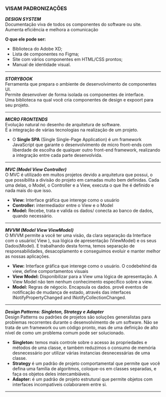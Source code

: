 ### VISAM PADRONIZAÇÔES 

***DESIGN SYSTEM***<br>
Documentação viva de todos os componentes do software ou site.<br>
Aumenta eficiência e melhora a comunicação

**O que ele pode ser:**
- Biblioteca do Adobe XD;
- Lista de componentes no Figma;
- Site com vários componentes em HTML/CSS prontos;
- Manual de identidade visual.

---
***STORYBOOK***<br>
Ferramenta que prepara o ambiente de desenvolvimento de componentes UI.<br>
Permite desenvolver de forma isolada os componentes de interface.<br>
Uma biblioteca na qual você cria componentes de design e expoort para seu projeto.

---
***MICRO FRONTENDS***<br>
Evolução natural no desenho de arquitetura de software.<br>
É a integração de várias tecnologias na realização de um projeto.<br>

- O **Single SPA** (Single Single-Page Application) é um framework JavaScript que garante o desenvolvimento de micro front-ends com liberdade de escolha de qualquer outro front-end framework, realizando a integração entre cada parte desenvolvida.

---
***MVC (Model View Controller)***<br>
O MVC é utilizado em muitos projetos devido a arquitetura que possui, o que possibilita a divisão do projeto em camadas muito bem definidas. Cada uma delas, o Model, o Controller e a View, executa o que lhe é definido e nada mais do que isso.

- **View:** Interface gráfica que interege como o usuário
- **Controller:** intermediador entre o View e o Model
- **Model:** Recebe, trata e valida os dados/ conecta ao banco de dados, quando necessário.

---
***MVVM (Model View ViewModel)***<br>
O MVVM permite a você ter uma visão, da clara separação da Interface com o usuário( View ), sua lógica de apresentação (ViewModel) e os seus Dados(Model). E trabalhando desta forma, temos separação de responsabilidades, desacoplamento e conseguimos evoluir e manter melhor as nossas aplicações.

- **View:** Interface gráfica que interege como o usuário. O codebehind da view, define comportamentos visuais
- **View Model:** Disponibilizar para a View uma lógica de apresentação. A View Model não tem nenhum conhecimento específico sobre a view.
- **Model:** Regras de négocio. Encapsula os dados. provê eventos de notificação de mudança de estado, através das interfaces INotifyPropertyChanged and INotifyCollectionChanged.

---
***Design Patterns: Singleton, Strategy e Adapter***<br>
Design Patterns ou padrões de projetos são soluções generalistas para problemas recorrentes durante o desenvolvimento de um software. Não se trata de um framework ou um código pronto, mas de uma definição de alto nível de como um problema comum pode ser solucionado.

- **Singleton:** temos mais controle sobre o acesso às propriedades e métodos de uma classe, e também reduzimos o consumo de memória desnecessário por utilizar várias instancias desnecessárias de uma classe.
- **Strategy** é um padrão de projeto comportamental que permite que você defina uma família de algoritmos, coloque-os em classes separadas, e faça os objetos deles intercambiáveis.
- **Adapter:** é um padrão de projeto estrutural que permite objetos com interfaces incompatíveis colaborarem entre si.
---